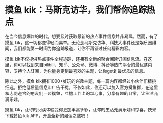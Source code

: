 # 摸鱼 kik：马斯克访华，我们帮你追踪热点

在当今信息爆炸的时代，想要及时获取最新的热点事件信息并非易事。然而，有了摸鱼 kik，这一切都变得轻而易举。无论是马斯克访华、科技大事件还是娱乐圈绯闻，我们都能第一时间为你追踪报道，让你不再错过任何精彩内容。

摸鱼 kik不仅提供热点事件全程追踪，还拥有全新的聚合阅读订阅信息流。在这里，你可以找到来自bilibili、知乎、公众号、微博、抖音等热门平台的最优质内容，支持个人订阅，为你量身定制最喜欢的主题，让你get到最优质的信息。

除此之外，摸鱼 kik拥有1000+好玩的兴趣主题，每一篇内容都经过小伙伴们精挑细选，拒绝低质量信息和广告干扰。不仅如此，你还可以加入官方摸鱼群，在这里和志同道合的朋友们一起摸鱼，吐槽工作上的烦心事，分享有趣的日常，让生活充满乐趣。

摸鱼 kik，让你的阅读体验变得更加丰富多彩，让你的生活充满乐趣和惊喜。快来下载摸鱼 kik APP，开启全新的阅读之旅吧！

